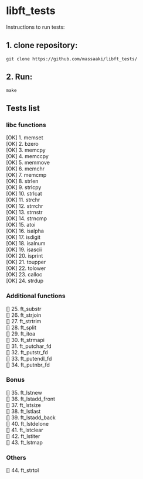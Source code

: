# libft_tests
Instructions to run tests:

## 1. clone repository:
```
git clone https://github.com/massaaki/libft_tests/
```

## 2. Run:
```
make
```

## Tests list

### libc functions
[OK] 1. memset  
[OK] 2.  bzero  
[OK] 3.  memcpy  
[OK] 4.  memccpy  
[OK] 5.  memmove  
[OK] 6.  memchr  
[OK] 7.  memcmp  
[OK] 8.  strlen  
[OK] 9.  strlcpy  
[OK] 10.  strlcat  
[OK] 11. strchr  
[OK] 12. strrchr  
[OK] 13. strnstr  
[OK] 14. strncmp  
[OK] 15. atoi  
[OK] 16. isalpha  
[OK] 17. isdigit  
[OK] 18. isalnum  
[OK] 19. isascii  
[OK] 20. isprint  
[OK] 21. toupper  
[OK] 22. tolower  
[OK] 23. calloc  
[OK] 24. strdup  

### Additional functions
[] 25. ft_substr  
[] 26. ft_strjoin  
[] 27. ft_strtrim  
[] 28. ft_split  
[] 29. ft_itoa  
[] 30. ft_strmapi  
[] 31. ft_putchar_fd  
[] 32. ft_putstr_fd  
[] 33. ft_putendl_fd  
[] 34. ft_putnbr_fd  

### Bonus
[] 35. ft_lstnew  
[] 36. ft_lstadd_front  
[] 37. ft_lstsize  
[] 38. ft_lstlast  
[] 39. ft_lstadd_back  
[] 40. ft_lstdelone  
[] 41. ft_lstclear  
[] 42. ft_lstiter  
[] 43. ft_lstmap


### Others
[] 44. ft_strtol
